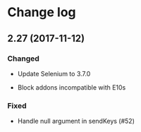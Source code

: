 Change log
==========

2.27 (2017-11-12)
-------------------

### Changed

- Update Selenium to 3.7.0

- Block addons incompatible with E10s

### Fixed

- Handle null argument in sendKeys (#52)
